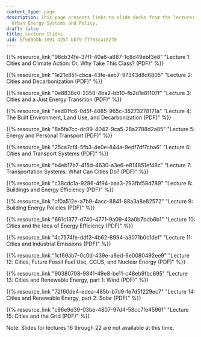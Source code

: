 ```yaml
---
content_type: page
description: This page presents links to slide decks from the lectures for 11.165
  Urban Energy Systems and Policy.
draft: false
title: Lecture Slides
uid: 5fed9bbb-3091-425f-bbf9-f7793ca18270
---
```

{{% resource_link "98cb34fe-37f1-40a6-a887-1c8d49ebf3e8" "Lecture 1: Cities and Climate Action: Or, Why Take This Class? (PDF)" %}}

{{% resource_link "1e21e851-cbca-43fe-aec7-97343d8d6805" "Lecture 2: Cities and Decarbonization (PDF)" %}}

{{% resource_link "0e8838c0-2358-4ba2-bb10-fb2d1e81107f" "Lecture 3: Cities and a Just Energy Transition (PDF)" %}}

{{% resource_link "eed01fc6-0d5f-4085-965c-35273278171a" "Lecture 4: The Built Environment, Land Use, and Decarbonization (PDF)" %}}

{{% resource_link "8a5fa7cc-dc99-4042-9ca5-28a2788d2a85" "Lecture 5: Energy and Personal Transport (PDF)" %}}

{{% resource_link "25ca7cf4-5fb3-4e0e-844a-9edf7df7cba6" "Lecture 6: Cities and Transport Systems (PDF)" %}}

{{% resource_link "b4eb17b7-415d-4630-a3e6-e814851ef48c" "Lecture 7: Transportation Systems: What Can Cities Do? (PDF)" %}}

{{% resource_link "c38cdc1a-9286-4f94-baa3-293fbf58d789" "Lecture 8: Buildings and Energy Efficiency (PDF)" %}}

{{% resource_link "cf0a512e-a7b9-4acc-8841-88a3a8e82572" "Lecture 9: Building Energy Policies (PDF)" %}}

{{% resource_link "661c1377-d740-4771-9a09-43a0b7bdb6b1" "Lecture 10: Cities and the Idea of Energy Efficiency (PDF)" %}}

{{% resource_link "4c7574fe-ddf3-4b62-8994-a3071b0c1def" "Lecture 11: Cities and Industrial Emissions (PDF)" %}}

{{% resource_link "1cf69ab7-0c0d-439e-a8ed-6e0080492ee9" "Lecture 12: Cities, Future Fossil Fuel Use, CCUS, and Nuclear Energy (PDF)" %}}

{{% resource_link "90380798-9841-49e8-be11-c48eb9fbc695" "Lecture 13: Cities and Renewable Energy, part 1: Wind (PDF)" %}}

{{% resource_link "72f60de4-edea-485b-b7d9-fe7d51229ec7" "Lecture 14: Cities and Renewable Energy, part 2: Solar (PDF)" %}}

{{% resource_link "c96e9d39-03be-4807-97d4-58cc7fe45961" "Lecture 15: Cities and the Grid (PDF)" %}}

Note: Slides for lectures 16 through 22 are not available at this time.
